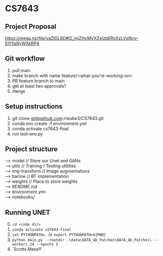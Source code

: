 # CS7643

## Project Proposal

https://mega.nz/file/yaZlGL6D#l2_lojZHcMVXZelzbERsXzLVxl6cy-ElY5sRyWXkRP4

## Git workflow

1. pull main
2. make branch with name feature/<what-you're-working-on>
3. PR feature branch to main
4. get at least two approvals?
5. merge

## Setup instructions
1. git clone git@github.com:rreube3/CS7643.git
2. conda env create -f environment.yml
3. conda activate cs7643-final
4. run test-env.py

## Project structure

--> model // Store our Unet and GANs  
--> utils // Training / Testing utilities  
--> img-transform // Image augmentations  
--> barlow // BT implementation  
--> weights // Place to store weights  
--> README.md  
--> environment.yml  
--> notebooks/ 

## Running UNET

0. `cd <code dir>`
1. `conda activate cd7643-final`
2. `set PYTHONPATH=.` or `export PYTHONPATH=${PWD}`
3. `python main.py --rootdir .\data\DATA_4D_Patches\DATA_4D_Patches\ --workers 24 --epochs 5`
4. `Scotts Mess!!'
